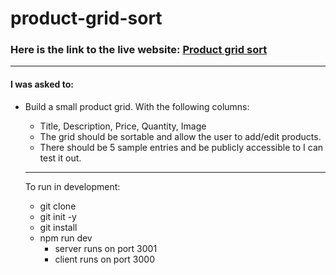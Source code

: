 # product-grid-sort

### Here is the link to the live website: [Product grid sort](https://product-grid-sort.herokuapp.com/)

---

#### I was asked to:

- Build a small product grid. With the following columns:

  - Title, Description, Price, Quantity, Image
  - The grid should be sortable and allow the user to add/edit products.
  - There should be 5 sample entries and be publicly accessible to I can test it out.

  ***

  To run in development:

  - git clone
  - git init -y
  - git install
  - npm run dev
    - server runs on port 3001
    - client runs on port 3000
